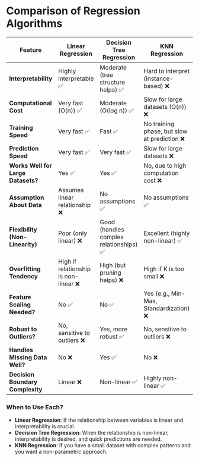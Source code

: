 # Comparison of Regression Algorithms

| Feature                  | **Linear Regression**  | **Decision Tree Regression**  | **KNN Regression**  |
|--------------------------|----------------------|--------------------------|----------------------|
| **Interpretability**      | Highly interpretable ✅ | Moderate (tree structure helps) ✅ | Hard to interpret (instance-based) ❌ |
| **Computational Cost**    | Very fast (O(n)) ✅ | Moderate (O(log n)) ✅ | Slow for large datasets (O(n)) ❌ |
| **Training Speed**        | Very fast ✅ | Fast ✅ | No training phase, but slow at prediction ❌ |
| **Prediction Speed**      | Very fast ✅ | Very fast ✅ | Slow for large datasets ❌ |
| **Works Well for Large Datasets?** | Yes ✅ | Yes ✅ | No, due to high computation cost ❌ |
| **Assumption About Data** | Assumes linear relationship ❌ | No assumptions ✅ | No assumptions ✅ |
| **Flexibility (Non-Linearity)** | Poor (only linear) ❌ | Good (handles complex relationships) ✅ | Excellent (highly non-linear) ✅ |
| **Overfitting Tendency**  | High if relationship is non-linear ❌ | High (but pruning helps) ❌ | High if K is too small ❌ |
| **Feature Scaling Needed?** | No ✅ | No ✅ | Yes (e.g., Min-Max, Standardization) ❌ |
| **Robust to Outliers?**    | No, sensitive to outliers ❌ | Yes, more robust ✅ | No, sensitive to outliers ❌ |
| **Handles Missing Data Well?** | No ❌ | Yes ✅ | No ❌ |
| **Decision Boundary Complexity** | Linear ❌ | Non-linear ✅ | Highly non-linear ✅ |

### **When to Use Each?**
- **Linear Regression**: If the relationship between variables is linear and interpretability is crucial.
- **Decision Tree Regression**: When the relationship is non-linear, interpretability is desired, and quick predictions are needed.
- **KNN Regression**: If you have a small dataset with complex patterns and you want a non-parametric approach.

